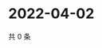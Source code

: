 # 2022-04-02

共 0 条

<!-- BEGIN WEIBO -->
<!-- 最后更新时间 Sat Apr 02 2022 08:53:31 GMT+0800 (China Standard Time) -->

<!-- END WEIBO -->
